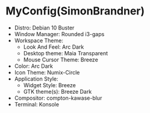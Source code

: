 <h1>MyConfig(SimonBrandner)</h1>

+ Distro: Debian 10 Buster
+ Window Manager: Rounded i3-gaps
+ Workspace Theme:
    + Look And Feel: Arc Dark
    + Desktop theme: Maia Transparent
    + Mouse Cursor Theme: Breeze
+ Color: Arc Dark
+ Icon Theme: Numix-Circle
+ Application Style:
    + Widget Style: Breeze
    + GTK theme(s): Breeze Dark
+ Compositor: compton-kawase-blur
+ Terminal: Konsole
